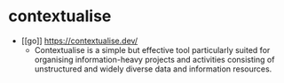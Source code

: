 # contextualise

- [[go]] https://contextualise.dev/
  - Contextualise is a simple but effective tool particularly suited for organising information-heavy projects and activities consisting of unstructured and widely diverse data and information resources.


